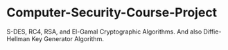 # Computer-Security-Course-Project
S-DES, RC4, RSA, and El-Gamal Cryptographic Algorithms. And also Diffie-Hellman Key Generator Algorithm.
